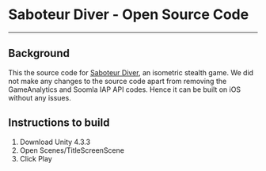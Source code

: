 # Saboteur Diver - Open Source Code
---
## Background
This the source code for [Saboteur Diver](https://itunes.apple.com/au/app/saboteur-diver/id961366647?mt=8), an isometric stealth game. We did not make any changes to the source code apart from removing the GameAnalytics and Soomla IAP API codes. Hence it can be built on iOS without any issues.

## Instructions to build
1. Download Unity 4.3.3
1. Open Scenes/TitleScreenScene
1. Click Play
